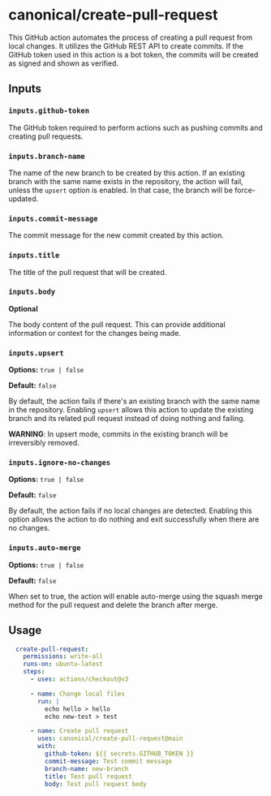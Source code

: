 # canonical/create-pull-request

This GitHub action automates the process of creating a pull request from local
changes. It utilizes the GitHub REST API to create commits. If the GitHub token
used in this action is a bot token, the commits will be created as signed and
shown as verified.

## Inputs

### `inputs.github-token`

The GitHub token required to perform actions such as pushing commits and
creating pull requests.

### `inputs.branch-name`

The name of the new branch to be created by this action. If an existing branch
with the same name exists in the repository, the action will fail, unless the
`upsert` option is enabled. In that case, the branch will be force-updated.

### `inputs.commit-message`

The commit message for the new commit created by this action.

### `inputs.title`

The title of the pull request that will be created.

### `inputs.body`

**Optional**

The body content of the pull request. This can provide additional information or
context for the changes being made.

### `inputs.upsert`

**Options:** `true | false`

**Default:** `false`

By default, the action fails if there's an existing branch with the same name in
the repository. Enabling `upsert` allows this action to update the existing
branch and its related pull request instead of doing nothing and failing.

**WARNING**: In upsert mode, commits in the existing branch will be
irreversibly removed.

### `inputs.ignore-no-changes`

**Options:** `true | false`

**Default:** `false`

By default, the action fails if no local changes are detected. Enabling this
option allows the action to do nothing and exit successfully when there are no
changes.

### `inputs.auto-merge`

**Options:** `true | false`

**Default:** `false`

When set to true, the action will enable auto-merge using the squash merge
method for the pull request and delete the branch after merge.

## Usage

```yaml
  create-pull-request:
    permissions: write-all
    runs-on: ubuntu-latest
    steps:
      - uses: actions/checkout@v3

      - name: Change local files
        run: |
          echo hello > hello
          echo new-test > test

      - name: Create pull request
        uses: canonical/create-pull-request@main
        with:
          github-token: ${{ secrets.GITHUB_TOKEN }}
          commit-message: Test commit message
          branch-name: new-branch
          title: Test pull request
          body: Test pull request body
```
